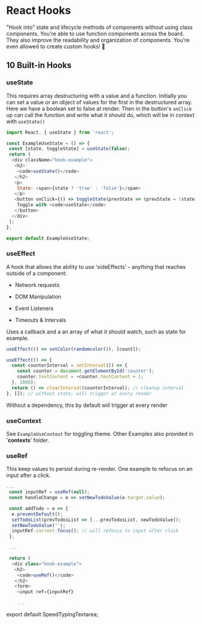 # React Hooks

"Hook into" state and lifecycle methods of components without using class components. You're able to use function components across the board. They also improve the readability and organization of components. You're even allowed to create custom hooks! 🥳

## 10 Built-in Hooks

### useState

This requires array destructuring with a value and a function. Initially you can set a value or an object of values for the first in the destructured array. Here we have a boolean set to false at render. Then in the button's `onClick` up can call the function and write what it should do, which will be in context with `useState()`

```js
import React, { useState } from 'react';

const ExampleUseState = () => {
 const [state, toggleState] = useState(false);
 return (
  <div className="hook-example">
   <h2>
    <code>useState()</code>
   </h2>
   <p>
    State: <span>{state ? 'true' : 'false'}</span>
   </p>
   <button onClick={() => toggleState(prevState => (prevState = !state))}>
    Toggle with <code>useState</code>
   </button>
  </div>
 );
};

export default ExampleUseState;
```

### useEffect

A hook that allows the ability to use 'sideEffects' - anything that reaches outside of a component:

- Network requests

- DOM Manipulation

- Event Listeners

- Timeouts & Intervals

Uses a callback and a an array of what it should watch, such as state for example.

```js
useEffect(() => setColor(randomcolor()), [count]);

useEffect(() => {
  const counterInterval = setInterval(() => {
    const counter = document.getElementById('counter');
    counter.textContent = +counter.textContent + 1;
  }, 1000);
  return () => clearInterval(counterInterval); // cleanup interval
}, []); // without state, will trigger at every render
```

Without a dependency, this by default will trigger at every render

### useContext

See `ExampleUseContext` for toggling theme. Other Examples also provided in '**contexts**' folder.

### useRef

This keep values to persist during re-render. One example to refocus on an input after a click.

```js
...
 const inputRef = useRef(null);
 const handleChange = e => setNewTodoValue(e.target.value);

 const addTodo = e => {
  e.preventDefault();
  setTodoList(prevTodosList => [...prevTodosList, newTodoValue]);
  setNewTodoValue('');
  inputRef.current.focus(); // will refocus to input after click
 };

 ...

 return (
  <div class="hook-example">
   <h2>
    <code>useRef()</code>
   </h2>
   <form>
    <input ref={inputRef}

    ...
```

export default SpeedTypingTextarea;
